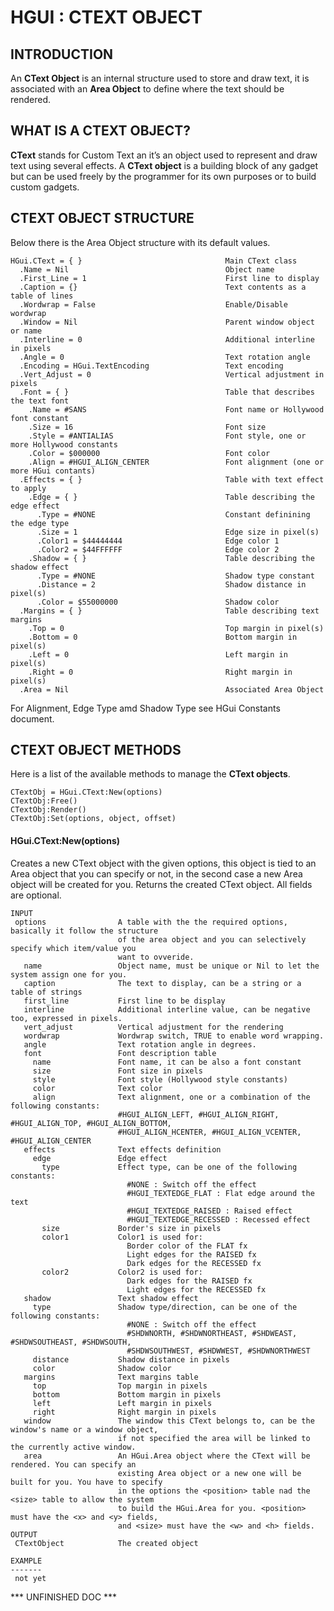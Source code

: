# HGUI : CTEXT OBJECT



## INTRODUCTION
An **CText Object** is an internal structure used to store and draw text, it is associated with an **Area Object** to define where the text should be rendered.


## WHAT IS A CTEXT OBJECT?

**CText** stands for Custom Text an it’s an object used to represent and draw text using several effects. A **CText object** is a building block of any gadget but can be used freely by the programmer for its own purposes or to build custom gadgets.

## CTEXT OBJECT STRUCTURE
Below there is the Area Object structure with its default values.
```plaintext
HGui.CText = { }                                Main CText class
  .Name = Nil                                   Object name
  .First_Line = 1                               First line to display
  .Caption = {}                                 Text contents as a table of lines
  .Wordwrap = False                             Enable/Disable wordwrap
  .Window = Nil                                 Parent window object or name
  .Interline = 0                                Additional interline in pixels
  .Angle = 0                                    Text rotation angle
  .Encoding = HGui.TextEncoding                 Text encoding
  .Vert_Adjust = 0                              Vertical adjustment in pixels
  .Font = { }                                   Table that describes the text font
    .Name = #SANS                               Font name or Hollywood font constant
    .Size = 16                                  Font size
    .Style = #ANTIALIAS                         Font style, one or more Hollywood constants
    .Color = $000000                            Font color
    .Align = #HGUI_ALIGN_CENTER                 Font alignment (one or more HGui contants)
  .Effects = { }                                Table with text effect to apply
    .Edge = { }                                 Table describing the edge effect
      .Type = #NONE                             Constant definining the edge type
      .Size = 1                                 Edge size in pixel(s)
      .Color1 = $44444444                       Edge color 1
      .Color2 = $44FFFFFF                       Edge color 2
    .Shadow = { }                               Table describing the shadow effect
      .Type = #NONE                             Shadow type constant
      .Distance = 2                             Shadow distance in pixel(s)
      .Color = $55000000                        Shadow color
  .Margins = { }                                Table describing text margins
    .Top = 0                                    Top margin in pixel(s)
    .Bottom = 0                                 Bottom margin in pixel(s)
    .Left = 0                                   Left margin in pixel(s)
    .Right = 0                                  Right margin in pixel(s)
  .Area = Nil                                   Associated Area Object
```

For Alignment, Edge Type amd Shadow Type see HGui Constants document.


## CTEXT OBJECT METHODS

Here is a list of the available methods to manage the **CText objects**.
```plaintext
CTextObj = HGui.CText:New(options)
CTextObj:Free()
CTextObj:Render()
CTextObj:Set(options, object, offset)
```

#### HGui.CText:New(options)
Creates a new CText object with the given options, this object is tied to an Area object that you can specify or not, in the second case a new Area object will be created for you. Returns the created CText object.
All fields are optional.

```plaintext
INPUT
 options                A table with the the required options, basically it follow the structure
                        of the area object and you can selectively specify which item/value you 
                        want to ovveride.
   name                 Object name, must be unique or Nil to let the system assign one for you.
   caption              The text to display, can be a string or a table of strings
   first_line           First line to be display
   interline            Additional interline value, can be negative too, expressed in pixels.
   vert_adjust          Vertical adjustment for the rendering
   wordwrap             Wordwrap switch, TRUE to enable word wrapping.
   angle                Text rotation angle in degrees.
   font                 Font description table
     name               Font name, it can be also a font constant
     size               Font size in pixels
     style              Font style (Hollywood style constants)
     color              Text color
     align              Text alignment, one or a combination of the following constants:
                        #HGUI_ALIGN_LEFT, #HGUI_ALIGN_RIGHT, #HGUI_ALIGN_TOP, #HGUI_ALIGN_BOTTOM,
                        #HGUI_ALIGN_HCENTER, #HGUI_ALIGN_VCENTER, #HGUI_ALIGN_CENTER
   effects              Text effects definition
     edge               Edge effect
       type             Effect type, can be one of the following constants:
                          #NONE : Switch off the effect
                          #HGUI_TEXTEDGE_FLAT : Flat edge around the text
                          #HGUI_TEXTEDGE_RAISED : Raised effect
                          #HGUI_TEXTEDGE_RECESSED : Recessed effect
       size             Border's size in pixels
       color1           Color1 is used for:
                          Border color of the FLAT fx
                          Light edges for the RAISED fx
                          Dark edges for the RECESSED fx
       color2           Color2 is used for:
                          Dark edges for the RAISED fx
                          Light edges for the RECESSED fx
   shadow               Text shadow effect
     type               Shadow type/direction, can be one of the following constants:
                          #NONE : Switch off the effect
                          #SHDWNORTH, #SHDWNORTHEAST, #SHDWEAST, #SHDWSOUTHEAST, #SHDWSOUTH,
                          #SHDWSOUTHWEST, #SHDWWEST, #SHDWNORTHWEST
     distance           Shadow distance in pixels
     color              Shadow color
   margins              Text margins table
     top                Top margin in pixels
     bottom             Bottom margin in pixels
     left               Left margin in pixels
     right              Right margin in pixels
   window               The window this CText belongs to, can be the window's name or a window object,
                        if not specified the area will be linked to the currently active window.
   area                 An HGui.Area object where the CText will be rendered. You can specify an
                        existing Area object or a new one will be built for you. You have to specify
                        in the options the <position> table nad the <size> table to allow the system
                        to build the HGui.Area for you. <position> must have the <x> and <y> fields,
                        and <size> must have the <w> and <h> fields.
OUTPUT
 CTextObject            The created object

EXAMPLE
-------
 not yet
```


*** UNFINISHED DOC ***


